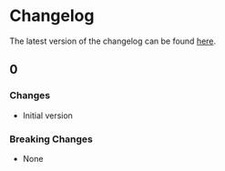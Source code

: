 # Changelog

The latest version of the changelog can be found [here](/Azure/bicep-registry-modules/blob/main/avm/res/hybrid-compute/gateway/CHANGELOG.md).

## 0

### Changes

- Initial version

### Breaking Changes

- None

